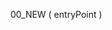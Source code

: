 ﻿<!----------------------------------------------------00_NEW ( entryPoint ) -> entryPoint (Text)-->00_NEW ( entryPoint )